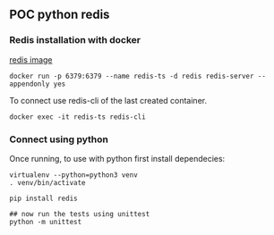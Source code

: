 ## POC python redis

### Redis installation with docker

[redis image](https://hub.docker.com/_/redis)

```
docker run -p 6379:6379 --name redis-ts -d redis redis-server --appendonly yes
```
To connect use redis-cli of the last created container.
```
docker exec -it redis-ts redis-cli
```

### Connect using python

Once running, to use with python first install dependecies:

``` 
virtualenv --python=python3 venv
. venv/bin/activate

pip install redis

## now run the tests using unittest
python -m unittest
```

